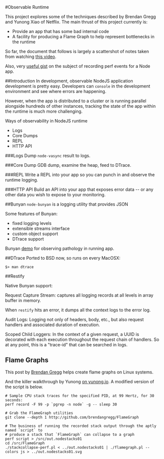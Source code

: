 #Observable Runtime

This project explores some of the techniques described by Brendan Gregg and Yunong Xiao of Netflix. The main thrust of this project currently is:

* Provide an app that has some bad internal code
* A facility for producing a Flame Graph to help represent bottlenecks in the runtime

So far, the document that follows is largely a scattershot of notes taken from watching [this video](http://techblog.netflix.com/2015/12/debugging-nodejs-in-production.html).

Also, very [useful gist](https://gist.github.com/trevnorris/9616784) on the subject of recording perf events for a Node app.

##Introduction
In development, observable NodeJS application development is pretty easy. Developers can `console` in the development environment and see where errors are happening.

However, when the app is distributed to a cluster or is running parallel alongside hundreds of other instances, tracking the state of the app within the runtime is much more challenging.

Ways of observability in NodeJS runtime

* Logs
* Core Dumps
* REPL
* HTTP API

###Logs
Dump `node-vasync` result to logs.

###Core Dump
GDB dump, examine the heap, feed to DTrace.

###REPL
Write a REPL into your app so you can punch in and observe the runtime logging.

###HTTP API
Build an API into your app that exposes error data -- or any other data you wish to expose to your monitoring.

##Bunyan
`node-bunyan` is a logging utility that provides JSON

Some features of Bunyan:

* fixed logging levels
* extensible streams interface
* custom object support
* DTrace support

Bunyan [demo](https://youtu.be/kKj00HzElbk?t=1028) for observing pathology in running app.

##DTrace
Ported to BSD now, so runs on every MacOSX:

````
$> man dtrace
````

##Restify

Native Bunyan support:

Request Capture Stream: captures all logging records at all levels in array buffer in memory.

When `restify` hits an error, it dumps all the context logs to the error log.

Audit Logs: Logging not only of headers, body, etc., but also request handlers and associated duration of execution.

Scoped Child Loggers: In the context of a given request, a UUID is decorated with each execution throughout the request chain of handlers. So at any point, this is a "trace-id" that can be searched in logs.

## Flame Graphs

This post by [Brendan Gregg](http://www.brendangregg.com/blog/2014-09-17/node-flame-graphs-on-linux.html) helps create flame graphs on Linux systems.

And the killer walkthrough by Yunong [on yunong.io](http://yunong.io/2015/11/23/generating-node-js-flame-graphs). A modified version of the script is below.

````
# Sample CPU stack traces for the specified PID, at 99 Hertz, for 30 seconds:
perf record -F 99 -p `pgrep -n node` -g -- sleep 30

# Grab the FlameGraph utilities
git clone --depth 1 http://github.com/brendangregg/FlameGraph

# The business of running the recorded stack output through the aptly named `script` to
# produce a stack that `FlameGraph` can collapse to a graph
perf script > /src/out.nodestacks01
cd /src/FlameGraph
./stackcollapse-perf.pl < ../out.nodestacks01 | ./flamegraph.pl --colors js > ../out.nodestacks01.svg
````
